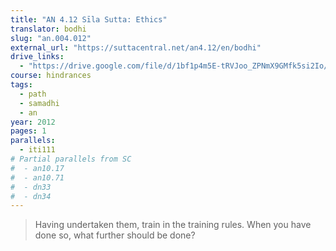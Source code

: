 ```yaml
---
title: "AN 4.12 Sīla Sutta: Ethics"
translator: bodhi
slug: "an.004.012"
external_url: "https://suttacentral.net/an4.12/en/bodhi"
drive_links:
  - "https://drive.google.com/file/d/1bf1p4m5E-tRVJoo_ZPNmX9GMfk5si2Io/view?usp=drivesdk"
course: hindrances
tags:
  - path
  - samadhi
  - an
year: 2012
pages: 1
parallels:
  - iti111
# Partial parallels from SC
#  - an10.17
#  - an10.71
#  - dn33
#  - dn34
---
```


> Having undertaken them, train in the training rules. When you have done so, what further should be done?
